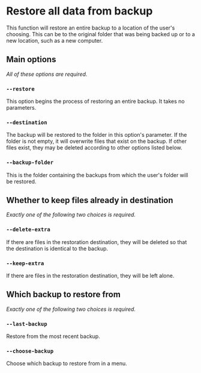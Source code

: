 # Restore all data from backup

This function will restore an entire backup to a location of the user's choosing.
This can be to the original folder that was being backed up or to a new location, such as a new computer.

## Main options

*All of these options are required.*

### `--restore`

This option begins the process of restoring an entire backup.
It takes no parameters.

### `--destination`

The backup will be restored to the folder in this option's parameter.
If the folder is not empty, it will overwrite files that exist on the backup.
If other files exist, they may be deleted according to other options listed below.

### `--backup-folder`

This is the folder containing the backups from which the user's folder will be restored.

## Whether to keep files already in destination

*Exactly one of the following two choices is required.*

### `--delete-extra`

If there are files in the restoration destination, they will be deleted so that the destination is identical to the backup.

### `--keep-extra`

If there are files in the restoration destination, they will be left alone.

## Which backup to restore from

*Exactly one of the following two choices is required.*

### `--last-backup`

Restore from the most recent backup.

### `--choose-backup`

Choose which backup to restore from in a menu.
